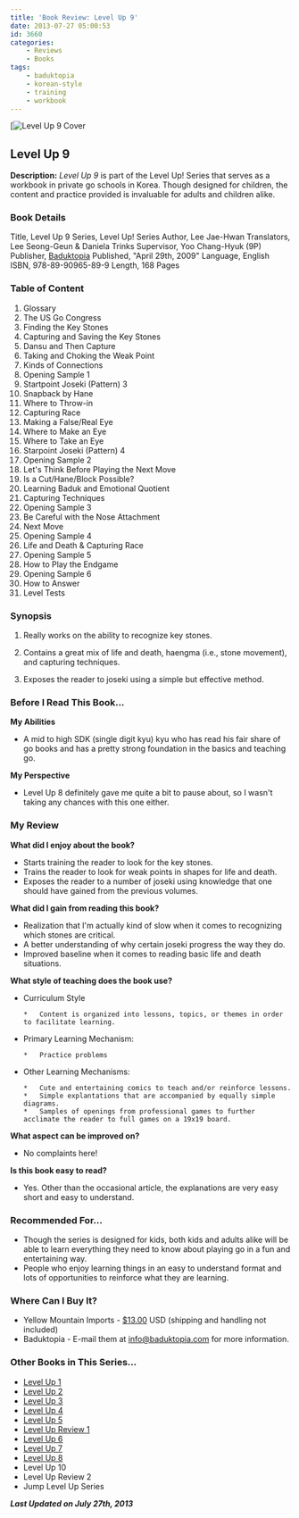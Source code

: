 ```yaml
---
title: 'Book Review: Level Up 9'
date: 2013-07-27 05:00:53
id: 3660
categories:
	- Reviews
	- Books
tags:
	- baduktopia
	- korean-style
	- training
	- workbook
---
```


[![Level Up 9 Cover](/images/2013/07/levelup9cover.jpg)

## Level Up 9

**Description:** _Level Up 9_ is part of the Level Up! Series that serves as a workbook in private go schools in Korea. Though designed for children, the content and practice provided is invaluable for adults and children alike.

<!--more-->

### Book Details

Title, Level Up 9
Series, Level Up! Series
Author, Lee Jae-Hwan
Translators, Lee Seong-Geun &amp; Daniela Trinks
Supervisor, Yoo Chang-Hyuk (9P)
Publisher, [Baduktopia](http://www.baduktopia.com)
Published, "April 29th, 2009"
Language, English
ISBN, 978-89-90965-89-9
Length, 168 Pages

### Table of Content

1.  Glossary
2.  The US Go Congress
3.  Finding the Key Stones
4.  Capturing and Saving the Key Stones
5.  Dansu and Then Capture
6.  Taking and Choking the Weak Point
7.  Kinds of Connections
8.  Opening Sample 1
9.  Startpoint Joseki (Pattern) 3
10.  Snapback by Hane
11.  Where to Throw-in
12.  Capturing Race
13.  Making a False/Real Eye
14.  Where to Make an Eye
15.  Where to Take an Eye
16.  Starpoint Joseki (Pattern) 4
17.  Opening Sample 2
18.  Let's Think Before Playing the Next Move
19.  Is a Cut/Hane/Block Possible?
20.  Learning Baduk and Emotional Quotient
21.  Capturing Techniques
22.  Opening Sample 3
23.  Be Careful with the Nose Attachment
24.  Next Move
25.  Opening Sample 4
26.  Life and Death &amp; Capturing Race
27.  Opening Sample 5
28.  How to Play the Endgame
29.  Opening Sample 6
30.  How to Answer
31.  Level Tests

### Synopsis

1.  Really works on the ability to recognize key stones.

2.  Contains a great mix of life and death, haengma (i.e., stone movement), and capturing techniques.

3.  Exposes the reader to joseki using a simple but effective method.

### Before I Read This Book...

**My Abilities**

*   A mid to high SDK (single digit kyu) kyu who has read his fair share of go books and has a pretty strong foundation in the basics and teaching go.

**My Perspective**

*   Level Up 8 definitely gave me quite a bit to pause about, so I wasn't taking any chances with this one either.

### My Review

**What did I enjoy about the book?**

*   Starts training the reader to look for the key stones.
*   Trains the reader to look for weak points in shapes for life and death.
*   Exposes the reader to a number of joseki using knowledge that one should have gained from the previous volumes.

**What did I gain from reading this book?**

*   Realization that I'm actually kind of slow when it comes to recognizing which stones are critical.
*   A better understanding of why certain joseki progress the way they do.
*   Improved baseline when it comes to reading basic life and death situations.

**What style of teaching does the book use?**

*   Curriculum Style

		*   Content is organized into lessons, topics, or themes in order to facilitate learning.

*   Primary Learning Mechanism:

		*   Practice problems

*   Other Learning Mechanisms:

		*   Cute and entertaining comics to teach and/or reinforce lessons.
		*   Simple explantations that are accompanied by equally simple diagrams.
		*   Samples of openings from professional games to further acclimate the reader to full games on a 19x19 board.

**What aspect can be improved on?**

*   No complaints here!

**Is this book easy to read?**

*   Yes. Other than the occasional article, the explanations are very easy short and easy to understand.

### Recommended For...

*   Though the series is designed for kids, both kids and adults alike will be able to learn everything they need to know about playing go in a fun and entertaining way.
*   People who enjoy learning things in an easy to understand format and lots of opportunities to reinforce what they are learning.

### Where Can I Buy It?

*   Yellow Mountain Imports - [$13.00](http://www.ymimports.com/p-780-level-up-9-14-12-kyu.aspx "Yellow Mountain Imports Purchase Link") USD (shipping and handling not included)
*   Baduktopia - E-mail them at info@baduktopia.com for more information.

### Other Books in This Series...

*   [Level Up 1](http://www.bengozen.com/book-review-level-up-1/ "Book Review: Level Up 1")
*   [Level Up 2](http://www.bengozen.com/book-review-level-up-vol-2/ "Book Review: Level Up 2")
*   [Level Up 3](http://www.bengozen.com/book-review-level-up-3/ "Book Review: Level Up 3")
*   [Level Up 4](http://www.bengozen.com/book-review-level-up-4/ "Book Review: Level Up 4")
*   [Level Up 5](http://www.bengozen.com/book-review-level-up-5/ "Book Review: Level Up 5")
*   [Level Up Review 1](http://www.bengozen.com/book-review-level-up-review-1/ "Book Review: Level Up Review 1")
*   [Level Up 6](http://www.bengozen.com/book-review-level-up-6/ "Book Review: Level Up 6")
*   [Level Up 7](http://www.bengozen.com/book-review-level-up-7/ "Book Review: Level Up 7")
*   [Level Up 8](http://www.bengozen.com/book-review-level-up-8/ "Book Review: Level Up 8")
*   Level Up 10
*   Level Up Review 2
*   Jump Level Up Series

_**Last Updated on July 27th, 2013**_
